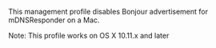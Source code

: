 This management profile disables Bonjour advertisement for mDNSResponder on a Mac.

Note: This profile works on OS X 10.11.x and later